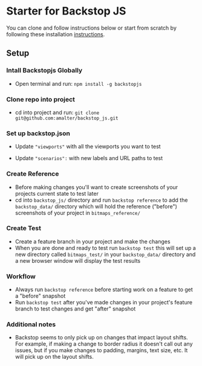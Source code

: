 # Starter for Backstop JS
You can clone and follow instructions below or start from scratch by following these installation [instructions](https://github.com/garris/BackstopJS/tree/master#installation).

## Setup
### Intall Backstopjs Globally
- Open terminal and run: `npm install -g backstopjs`

### Clone repo into project 
- cd into project and run:
`git clone git@github.com:amalter/backstop_js.git`

### Set up backstop.json
- Update `"viewports"` with all the viewports you want to test

- Update `"scenarios":` with new labels and URL paths to test

### Create Reference
- Before making changes you'll want to create screenshots of your projects current state to test later
- cd into `backstop_js/` directory and run `backstop reference` to add the `backstop_data/` directory which will hold the reference ("before") screenshots of your project in `bitmaps_reference/`

### Create Test
- Create a feature branch in your project and make the changes
- When you are done and ready to test run `backstop test` this will set up a new directory called `bitmaps_test/` in your `backstop_data/` directory and a new browser window will display the test results

### Workflow
- Always run `backstop reference` before starting work on a feature to get a "before" snapshot
- Run `backstop test` after you've made changes in your project's feature branch to test changes and get "after" snapshot

### Additional notes
- Backstop seems to only pick up on changes that impact layout shifts. For example, if making a change to border radius it doesn't call out any issues, but if you make changes to padding, margins, text size, etc. It will pick up on the layout shifts.